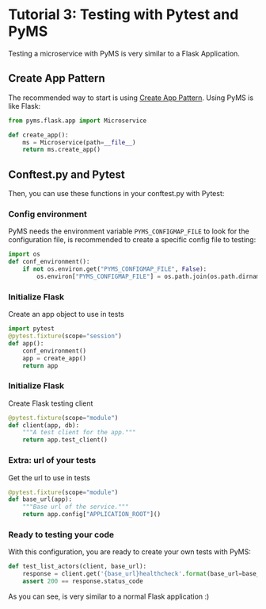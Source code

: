 # Tutorial 3: Testing with Pytest and PyMS

Testing a microservice with PyMS is very similar to a Flask Application.

## Create App Pattern

The recommended way to start is using [Create App Pattern](https://flask.palletsprojects.com/en/1.1.x/patterns/appfactories/).
 Using PyMS is like Flask:

```python
from pyms.flask.app import Microservice

def create_app():
    ms = Microservice(path=__file__)
    return ms.create_app()
```

## Conftest.py and Pytest

Then, you can use these functions in your conftest.py with Pytest:

### Config environment

PyMS needs the environment variable `PYMS_CONFIGMAP_FILE` to look for the configuration file, is recommended
to create a specific config file to testing:

```python
import os
def conf_environment():
    if not os.environ.get("PYMS_CONFIGMAP_FILE", False):
        os.environ["PYMS_CONFIGMAP_FILE"] = os.path.join(os.path.dirname(os.path.abspath(__file__)), "config-tests.yml")
```

### Initialize Flask

Create an app object to use in tests

```python
import pytest
@pytest.fixture(scope="session")
def app():
    conf_environment()
    app = create_app()
    return app
```

### Initialize Flask

Create Flask testing client

```python
@pytest.fixture(scope="module")
def client(app, db):
    """A test client for the app."""
    return app.test_client()
```

### Extra: url of your tests

Get the url to use in tests

```python
@pytest.fixture(scope="module")
def base_url(app):
    """Base url of the service."""
    return app.config["APPLICATION_ROOT"]()
```

### Ready to testing your code

With this configuration, you are ready to create your own tests with PyMS:

```python
def test_list_actors(client, base_url):
    response = client.get('{base_url}healthcheck'.format(base_url=base_url))
    assert 200 == response.status_code
```

As you can see, is very similar to a normal Flask application :)